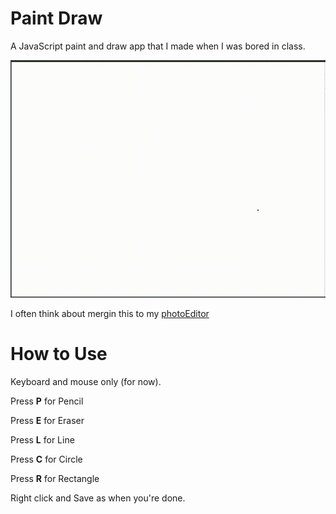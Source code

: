 # Paint Draw

A JavaScript paint and draw app that I made when I was bored in class.

![paintDraw](pd2.gif)

I often think about mergin this to my [photoEditor](https://github.com/victorqribeiro/photoEditor)

# How to Use

Keyboard and mouse only (for now).

Press **P** for Pencil

Press **E** for Eraser 

Press **L** for Line

Press **C** for Circle

Press **R** for Rectangle

Right click and Save as when you're done.
